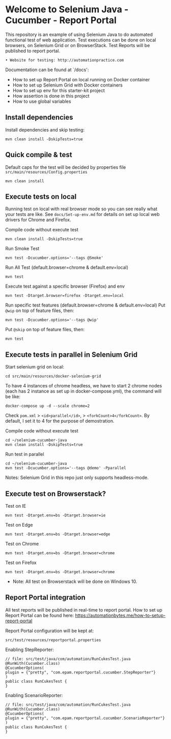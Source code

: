 # Welcome to Selenium Java - Cucumber - Report Portal

This repository is an example of using Selenium Java to do automated functional test of web application. Test executions can be done on local browsers, on Selenium Grid or on BrowserStack. Test Reports will be published to report portal.

	• Website for testing: http://automationpractice.com

Documentation can be found at `/docs':
- How to set up Report Portal on local running on Docker container
- How to set up Selenium Grid with Docker containers
- How to set up env for this starter-kit project
- How assertion is done in this project
- How to use global variables

## Install dependencies

Install dependencies and skip testing:
```
mvn clean install -DskipTests=true
```

## Quick compile & test
Default caps for the test will be decided by properties file `src/main/resources/Config.properties`
```
mvn clean install
```

## Execute tests on local

Running test on local with real browser mode so you can see really what your tests are like.
See `docs/Set-up-env.md` for details on set up local web drivers for Chrome and Firefox.

Compile code without execute test
```
mvn clean install -DskipTests=true
```

Run Smoke Test
```
mvn test -Dcucumber.options='--tags @Smoke'
```

Run All Test (default.browser=chrome & default.env=local)
```
mvn test
```

Execute test against a specific browser (Firefox) and env
```
mvn test -Dtarget.browser=firefox -Dtarget.env=local
```

Run specific test features (default.browser=chrome & default.env=local)
Put `@wip` on top of feature files, then:
```
mvn test -Dcucumber.options='--tags @wip'
```

Put `@skip` on top of feature files, then:
```
mvn test
```

## Execute tests in parallel in Selenium Grid

Start selenium grid on local:
```
cd src/main/resources/docker-selenium-grid
```
To have 4 instances of chrome headless, we have to start 2 chrome nodes (each has 2 instance as set up in docker-compose.yml), the command will be like:
```
docker-compose up -d --scale chrome=2
```

Check `pom.xml` > `<id>parallel</id>`, > `<forkCount>4</forkCount>`. By default, I set it to 4 for the purpose of demostration.

Compile code without execute test
```
cd ~/selenium-cucumber-java
mvn clean install -DskipTests=true
```

Run test in parallel
```
cd ~/selenium-cucumber-java
mvn test -Dcucumber.options='--tags @demo' -Pparallel
```

Notes: Selenium Grid in this repo just only supports headless-mode.

## Execute test on Browserstack?

Test on IE
```
mvn test -Dtarget.env=bs -Dtarget.browser=ie
```

Test on Edge
```
mvn test -Dtarget.env=bs -Dtarget.browser=edge
```

Test on Chrome
```
mvn test -Dtarget.env=bs -Dtarget.browser=chrome
```

Test on Firefox
```
mvn test -Dtarget.env=bs -Dtarget.browser=chrome
```
* Note: All test on Browserstack will be done on Windows 10.

## Report Portal integration

All test reports will be published in real-time to report portal.
How to set up Report Portal can be found here: https://automationbytes.me/how-to-setup-report-portal

Report Portal configuration will be kept at:
```
src/test/resources/reportportal.properties
```

Enabling StepReporter:
```
// file: src/test/java/com/automation/RunCukesTest.java
@RunWith(Cucumber.class)
@CucumberOptions(
plugin = {"pretty", "com.epam.reportportal.cucumber.StepReporter"}
)
public class RunCukesTest {
}
```

Enabling ScenarioReporter:
```
// file: src/test/java/com/automation/RunCukesTest.java
@RunWith(Cucumber.class)
@CucumberOptions(
plugin = {"pretty", "com.epam.reportportal.cucumber.ScenarioReporter"}
)
public class RunCukesTest {
}
```